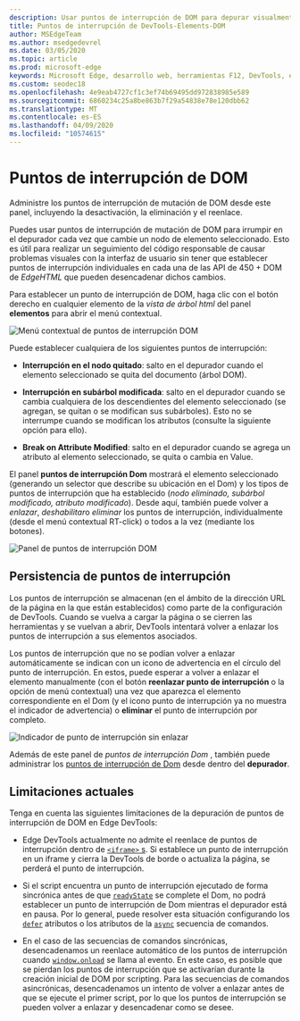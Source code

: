 ```yaml
---
description: Usar puntos de interrupción de DOM para depurar visualmente problemas de diseño en la página
title: Puntos de interrupción de DevTools-Elements-DOM
author: MSEdgeTeam
ms.author: msedgedevrel
ms.date: 03/05/2020
ms.topic: article
ms.prod: microsoft-edge
keywords: Microsoft Edge, desarrollo web, herramientas F12, DevTools, elementos, puntos de interrupción Dom, mutación Dom
ms.custom: seodec18
ms.openlocfilehash: 4e9eab4727cf1c3ef74b69495dd972838985e589
ms.sourcegitcommit: 6860234c25a8be863b7f29a54838e78e120dbb62
ms.translationtype: MT
ms.contentlocale: es-ES
ms.lasthandoff: 04/09/2020
ms.locfileid: "10574615"
---
```

# Puntos de interrupción de DOM

Administre los puntos de interrupción de mutación de DOM desde este panel, incluyendo la desactivación, la eliminación y el reenlace.

Puedes usar puntos de interrupción de mutación de DOM para irrumpir en el depurador cada vez que cambie un nodo de elemento seleccionado. Esto es útil para realizar un seguimiento del código responsable de causar problemas visuales con la interfaz de usuario sin tener que establecer puntos de interrupción individuales en cada una de las API de 450 + DOM de *EdgeHTML* que pueden desencadenar dichos cambios. 

Para establecer un punto de interrupción de DOM, haga clic con el botón derecho en cualquier elemento de la *vista de árbol html* del panel **elementos** para abrir el menú contextual.

![Menú contextual de puntos de interrupción DOM](../media/elements_dom_breakpoints_contextmenu.png)

Puede establecer cualquiera de los siguientes puntos de interrupción:

 - **Interrupción en el nodo quitado**: salto en el depurador cuando el elemento seleccionado se quita del documento (árbol DOM).

 - **Interrupción en subárbol modificada**: salto en el depurador cuando se cambia cualquiera de los descendientes del elemento seleccionado (se agregan, se quitan o se modifican sus subárboles). Esto no se interrumpe cuando se modifican los atributos (consulte la siguiente opción para ello).

 - **Break on Attribute Modified**: salto en el depurador cuando se agrega un atributo al elemento seleccionado, se quita o cambia en Value.

El panel **puntos de interrupción Dom** mostrará el elemento seleccionado (generando un selector que describe su ubicación en el Dom) y los tipos de puntos de interrupción que ha establecido (*nodo eliminado, subárbol modificado, atributo modificado*). Desde aquí, también puede volver a *enlazar*, *deshabilitar*o *eliminar* los puntos de interrupción, individualmente (desde el menú contextual RT-click) o todos a la vez (mediante los botones).

![Panel de puntos de interrupción DOM](../media/elements_dom_breakpoints.png)

## Persistencia de puntos de interrupción

Los puntos de interrupción se almacenan (en el ámbito de la dirección URL de la página en la que están establecidos) como parte de la configuración de DevTools. Cuando se vuelva a cargar la página o se cierren las herramientas y se vuelvan a abrir, DevTools intentará volver a enlazar los puntos de interrupción a sus elementos asociados.

Los puntos de interrupción que no se podían volver a enlazar automáticamente se indican con un icono de advertencia en el círculo del punto de interrupción. En estos, puede esperar a volver a enlazar el elemento manualmente (con el botón **reenlazar punto de interrupción** o la opción de menú contextual) una vez que aparezca el elemento correspondiente en el Dom (y el icono punto de interrupción ya no muestra el indicador de advertencia) o **eliminar** el punto de interrupción por completo.

![Indicador de punto de interrupción sin enlazar](../media/elements_dom_breakpoint_unbound.png)

Además de este panel de *puntos de interrupción Dom* , también puede administrar los [puntos de interrupción de Dom](../debugger.md#dom-breakpoints) desde dentro del **depurador**.

## Limitaciones actuales

Tenga en cuenta las siguientes limitaciones de la depuración de puntos de interrupción de DOM en Edge DevTools:

- Edge DevTools actualmente no admite el reenlace de puntos de interrupción dentro de [ `<iframe>` s](https://developer.mozilla.org/docs/Web/HTML/Element/iframe). Si establece un punto de interrupción en un iframe y cierra la DevTools de borde o actualiza la página, se perderá el punto de interrupción.

- Si el script encuentra un punto de interrupción ejecutado de forma sincrónica antes de que [`readyState`](https://developer.mozilla.org/docs/Web/API/Document/readyState) se complete el Dom, no podrá establecer un punto de interrupción de Dom mientras el depurador está en pausa. Por lo general, puede resolver esta situación configurando los [`defer`](https://developer.mozilla.org/docs/Web/HTML/Element/script#Attributes) atributos o los atributos de la [`async`](https://developer.mozilla.org/docs/Web/HTML/Element/script#Attributes) secuencia de comandos.

- En el caso de las secuencias de comandos sincrónicas, desencadenamos un reenlace automático de los puntos de interrupción cuando [`window.onload`](https://developer.mozilla.org/docs/Web/API/GlobalEventHandlers/onload) se llama al evento. En este caso, es posible que se pierdan los puntos de interrupción que se activarían durante la creación inicial de DOM por scripting. Para las secuencias de comandos asincrónicas, desencadenamos un intento de volver a enlazar antes de que se ejecute el primer script, por lo que los puntos de interrupción se pueden volver a enlazar y desencadenar como se desee.
